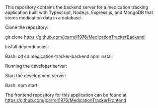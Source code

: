 This repository contains the backend server for a medication tracking application built with Typescript, Node.js, Express.js, and MongoDB that stores medication data in a database.

Clone the repository:

git clone https://github.com/jcarroll1976/MedicationTrackerBackend

Install dependencies:

Bash: cd cd medication-tracker-backend npm install

Running the developer server:

Start the development server:

Bash: npm start

The frontend repository for this application can be found at https://github.com/jcarroll1976/MedicationTrackerFrontend

